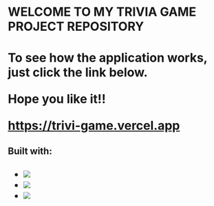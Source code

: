 <h1>WELCOME TO MY TRIVIA GAME PROJECT REPOSITORY<h1>
  
 <p>To see how the application works, just click the link below.<p>
  <p>Hope you like it!!<p>
  
https://trivi-game.vercel.app

  
  <h2>Built with: <h2>
    <ul>
  <li><img src="https://img.shields.io/badge/styled--components-DB7093?style=for-the-badge&logo=styled-components&logoColor=white" />
        <li><img src="https://img.shields.io/badge/React-20232A?style=for-the-badge&logo=react&logoColor=61DAFB" />
        <li><img src="https://img.shields.io/badge/Redux-593D88?style=for-the-badge&logo=redux&logoColor=white" />
<ul>
